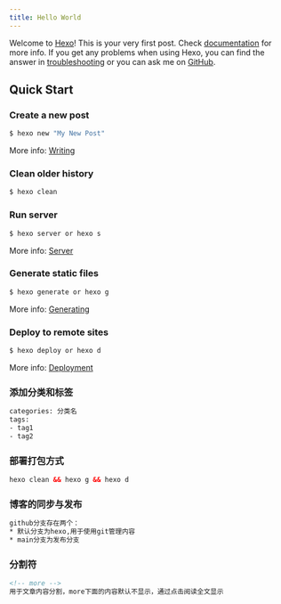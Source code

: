 ```yaml
---
title: Hello World
---
```

Welcome to [Hexo](https://hexo.io/)! This is your very first post. Check [documentation](https://hexo.io/docs/) for more info. If you get any problems when using Hexo, you can find the answer in [troubleshooting](https://hexo.io/docs/troubleshooting.html) or you can ask me on [GitHub](https://github.com/hexojs/hexo/issues).

<!-- more -->

## Quick Start

### Create a new post

``` bash
$ hexo new "My New Post"
```

More info: [Writing](https://hexo.io/docs/writing.html)

### Clean older history

```bash
$ hexo clean
```

### Run server

``` bash
$ hexo server or hexo s
```

More info: [Server](https://hexo.io/docs/server.html)

### Generate static files

``` bash
$ hexo generate or hexo g
```

More info: [Generating](https://hexo.io/docs/generating.html)

### Deploy to remote sites

``` bash
$ hexo deploy or hexo d
```

More info: [Deployment](https://hexo.io/docs/one-command-deployment.html)

### 添加分类和标签
```xml
categories: 分类名
tags:
- tag1
- tag2
```
### 部署打包方式
```xml
hexo clean && hexo g && hexo d
```
### 博客的同步与发布
```xml
github分支存在两个：
* 默认分支为hexo,用于使用git管理内容
* main分支为发布分支
```

### 分割符
```xml
<!-- more -->
用于文章内容分割，more下面的内容默认不显示，通过点击阅读全文显示
```